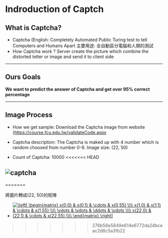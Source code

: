 # Indroduction of Captch

## What is Captcha?
  * Captcha (English: Completely Automated Public Turing test to tell Computers and Humans Apart
    主要用途: 全自動區分電腦和人類的測試
  * How Captcha work ?
    Server create the picture which combine the distorted letter or image and send it to client side  
---
## Ours Goals
  **We want to predict the answer of Captcha and get over 95% correct percentage**

---

## Image Process

  * How we get sample: Download the Captcha image from website (https://course.fcu.edu.tw/validateCode.aspx

  * Captcha description: 
    The Captcha is maked up with 4 number which is random choosed from number 0-9.
    Image size: (22, 50)
    
  * Count of Captcha: 10000
<<<<<<< HEAD

  ![captcha]("https://github.com/chia5156/Topic/blob/master/image/00000.jpg")
--- 






=======
  
  將圖片轉成(22, 50)的矩陣
  * <a href="https://www.codecogs.com/eqnedit.php?latex=\left[&space;\begin{matrix}&space;x(0,0)&space;&&space;x(0,1)&space;&&space;\cdots&space;&&space;x(0,55)&space;\\\\&space;x(1,0)&space;&&space;x(1,1)&space;&&space;\cdots&space;&&space;x(1,55)&space;\\\\&space;\vdots&space;&&space;\vdots&space;&&space;\ddots&space;&&space;\vdots&space;\\\\&space;x(22,0)&space;&&space;(22,1)&space;&&space;\cdots&space;&&space;x(22,55)&space;\\\\&space;\end{matrix}&space;\right]" target="_blank"><img src="https://latex.codecogs.com/png.latex?\left[&space;\begin{matrix}&space;x(0,0)&space;&&space;x(0,1)&space;&&space;\cdots&space;&&space;x(0,55)&space;\\\\&space;x(1,0)&space;&&space;x(1,1)&space;&&space;\cdots&space;&&space;x(1,55)&space;\\\\&space;\vdots&space;&&space;\vdots&space;&&space;\ddots&space;&&space;\vdots&space;\\\\&space;x(22,0)&space;&&space;(22,1)&space;&&space;\cdots&space;&&space;x(22,55)&space;\\\\&space;\end{matrix}&space;\right]" title="\left[ \begin{matrix} x(0,0) & x(0,1) & \cdots & x(0,55) \\\\ x(1,0) & x(1,1) & \cdots & x(1,55) \\\\ \vdots & \vdots & \ddots & \vdots \\\\ x(22,0) & (22,1) & \cdots & x(22,55) \\\\ \end{matrix} \right]" /></a>
 
>>>>>>> 276b56e5849e614e6772da24bceac2d8c5a3fb22




